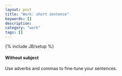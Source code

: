 ```yaml
---
layout: post
title: "Work: short sentence"
keywords: []
description: 
category: "work"
tags: []
---
```

{% include JB/setup %}

#### Without subject
Use adverbs and commas to fine-tune your sentences.
